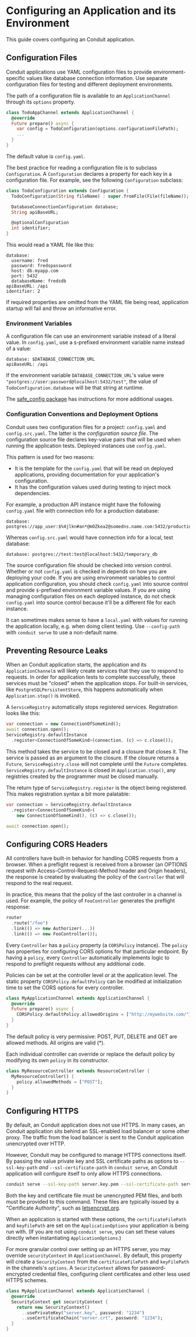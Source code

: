 # Configuring an Application and its Environment

This guide covers configuring an Conduit application.

## Configuration Files

Conduit applications use YAML configuration files to provide environment-specific values like database connection information. Use separate configuration files for testing and different deployment environments.

The path of a configuration file is available to an `ApplicationChannel` through its `options` property.

```dart
class TodoAppChannel extends ApplicationChannel {
  @override
  Future prepare() async {
    var config = TodoConfiguration(options.configurationFilePath);
    ...
  }
}
```

The default value is `config.yaml`.

The best practice for reading a configuration file is to subclass `Configuration`. A `Configuration` declares a property for each key in a configuration file. For example, see the following `Configuration` subclass:

```dart
class TodoConfiguration extends Configuration {
  TodoConfiguration(String fileName) : super.fromFile(File(fileName));

  DatabaseConnectionConfiguration database;
  String apiBaseURL;

  @optionalConfiguration
  int identifier;
}
```

This would read a YAML file like this:

```
database:
  username: fred
  password: fredspassword
  host: db.myapp.com
  port: 5432
  databaseName: fredsdb
apiBaseURL: /api
identifier: 2
```

If required properties are omitted from the YAML file being read, application startup will fail and throw an informative error.

### Environment Variables

A configuration file can use an environment variable instead of a literal value. In `config.yaml`, use a `$`-prefixed environment variable name instead of a value:

```
database: $DATABASE_CONNECTION_URL
apiBaseURL: /api
```

If the environment variable `DATABASE_CONNECTION_URL`'s value were `"postgres://user:password@localhost:5432/test"`, the value of `TodoConfiguration.database` will be that string at runtime.

The [safe_config package](https://pub.dartlang.org/packages/safe_config) has instructions for more additional usages.

### Configuration Conventions and Deployment Options

Conduit uses two configuration files for a project: `config.yaml` and `config.src.yaml`. The latter is the *configuration source file*. The configuration source file declares key-value pairs that will be used when running the application tests. Deployed instances use `config.yaml`.

This pattern is used for two reasons:

- It is the template for the `config.yaml` that will be read on deployed applications, providing documentation for your application's configuration.
- It has the configuration values used during testing to inject mock dependencies.

For example, a production API instance might have the following `config.yaml` file with connection info for a production database:

```
database: postgres://app_user:$%4jlkn#an*@mOZkea2@somedns.name.com:5432/production_db
```

Whereas `config.src.yaml` would have connection info for a local, test database:

```
database: postgres://test:test@localhost:5432/temporary_db
```

The source configuration file should be checked into version control. Whether or not `config.yaml` is checked in depends on how you are deploying your code. If you are using environment variables to control application configuration, you should check `config.yaml` into source control and provide `$`-prefixed environment variable values. If you are using managing configuration files on each deployed instance, do not check `config.yaml` into source control because it'll be a different file for each instance.

It can sometimes makes sense to have a `local.yaml` with values for running the application locally, e.g. when doing client testing. Use `--config-path` with `conduit serve` to use a non-default name.

## Preventing Resource Leaks

When an Conduit application starts, the application and its `ApplicationChannel`s will likely create services that they use to respond to requests. In order for application tests to complete successfully, these services must be "closed" when the application stops. For built-in services, like `PostgreSQLPersistentStore`, this happens automatically when `Application.stop()` is invoked.

A `ServiceRegistry` automatically stops registered services. Registration looks like this:

```dart
var connection = new ConnectionOfSomeKind();
await connection.open();
ServiceRegistry.defaultInstance
  .register<ConnectionOfSomeKind>(connection, (c) => c.close());
```

This method takes the service to be closed and a closure that closes it. The service is passed as an argument to the closure. If the closure returns a `Future`, `ServiceRegistry.close` will not complete until the `Future` completes. `ServiceRegistry.defaultInstance` is closed in `Application.stop()`, any registries created by the programmer must be closed manually.

The return type of `ServiceRegistry.register` is the object being registered. This makes registration syntax a bit more palatable:

```dart
var connection = ServiceRegistry.defaultInstance
  .register<ConnectionOfSomeKind>(
    new ConnectionOfSomeKind(), (c) => c.close());

await connection.open();
```

## Configuring CORS Headers

All controllers have built-in behavior for handling CORS requests from a browser. When a preflight request is received from a browser (an OPTIONS request with Access-Control-Request-Method header and Origin headers), the response is created by evaluating the policy of the `Controller` that will respond to the real request.

In practice, this means that the policy of the last controller in a channel is used. For example, the policy of `FooController` generates the preflight response:

```dart
router
  .route("/foo")
  .link(() => new Authorizer(...))
  .link(() => new FooController());
```

Every `Controller` has a `policy` property (a `CORSPolicy` instance). The `policy` has properties for configuring CORS options for that particular endpoint. By having a `policy`, every `Controller` automatically implements logic to respond to preflight requests without any additional code.

Policies can be set at the controller level or at the application level. The static property `CORSPolicy.defaultPolicy` can be modified at initialization time to set the CORS options for every controller.

```dart
class MyApplicationChannel extends ApplicationChannel {
  @override
  Future prepare() async {
    CORSPolicy.defaultPolicy.allowedOrigins = ["http://mywebsite.com/"];
  }
}
```

The default policy is very permissive: POST, PUT, DELETE and GET are allowed methods. All origins are valid (\*).

Each individual controller can override or replace the default policy by modifying its own `policy` in its constructor.

```dart
class MyResourceController extends ResourceController {
  MyResourceController() {
    policy.allowedMethods = ["POST"];
  }
}
```

## Configuring HTTPS

By default, an Conduit application does not use HTTPS. In many cases, an Conduit application sits behind an SSL-enabled load balancer or some other proxy. The traffic from the load balancer is sent to the Conduit application unencrypted over HTTP.

However, Conduit may be configured to manage HTTPS connections itself. By passing the value private key and SSL certificate paths as options to `--ssl-key-path` *and* `--ssl-certificate-path` in `conduit serve`, an Conduit application will configure itself to only allow HTTPS connections.

```sh
conduit serve --ssl-key-path server.key.pem --ssl-certificate-path server.cert.pem
```

Both the key and certificate file must be unencrypted PEM files, and both must be provided to this command. These files are typically issued by a "Certificate Authority", such as [letsencrypt.org](letsencrypt.org).

When an application is started with these options, the `certificateFilePath` and `keyFilePath` are set on the `ApplicationOptions` your application is being run with. (If you are not using `conduit serve`, you can set these values directly when instantiating `ApplicationOptions`.)

For more granular control over setting up an HTTPS server, you may override `securityContext` in `ApplicationChannel`. By default, this property will create a `SecurityContext` from the `certificateFilePath` and `keyFilePath` in the channels's `options`. A `SecurityContext` allows for password-encrypted credential files, configuring client certificates and other less used HTTPS schemes.

```dart
class MyApplicationChannel extends ApplicationChannel {
  @override
  SecurityContext get securityContext {
    return new SecurityContext()
      ..usePrivateKey("server.key", password: "1234")
      ..useCertificateChain("server.crt", password: "1234");
  }
}
```
